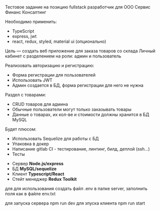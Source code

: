 Тестовое задание на позицию fullstack разработчик для ООО Сервис Финанс Консалтинг

Необходимо применить:

- TypeScript
- express, jwt
- react, redux, styled, material ui (опционально)

Цель — создать веб приложение для заказа товаров со склада
Личный кабинет с разделением на роли: админ и пользователь

Реализовать авторизацию и регистрацию:

- Форма регистрации для пользователей
- Использовать JWT
- Админ создается в БД, форма регистрации для него не нужна

Раздел с товарами:

- CRUD товаров для админа
- Обычные пользователи могут только заказывать товары
- Данные о товарах, их кол-ве и стоимости должны хранится в БД MySQL

Будет плюсом:

- Использовать Sequelize для работы с БД
- Упаковка в докер
- Написание gitlab CI - тестирование, линтинг, билд, деплой (ssh...)
- Тесты

<ul>
  <li>Сервер <b>Node.js/express</b></li>
  <li>БД <b>MySQL/sequelize</b></li>
  <li>Клиент <b>Typescript/React</b></li>
  <li>Стейт менеджер <b>Redux Toolkit</b></li>
</ul>

для для использования создать файл .env в папке server, заполнить поля как в файле env.txt

для запуска сервера npm run dev
для зпуска клиента npm run start
